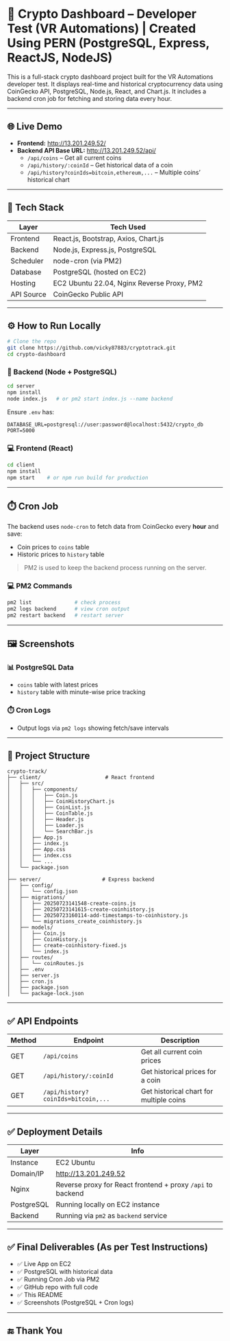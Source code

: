 
# 🚀 Crypto Dashboard – Developer Test (VR Automations) | Created Using PERN (PostgreSQL, Express, ReactJS, NodeJS)

This is a full-stack crypto dashboard project built for the VR Automations developer test. It displays real-time and historical cryptocurrency data using CoinGecko API, PostgreSQL, Node.js, React, and Chart.js. It includes a backend cron job for fetching and storing data every hour.

---

## 🌐 Live Demo

- **Frontend:** http://13.201.249.52/
- **Backend API Base URL:** http://13.201.249.52/api/
  - `/api/coins` – Get all current coins
  - `/api/history/:coinId` – Get historical data of a coin
  - `/api/history?coinIds=bitcoin,ethereum,...` – Multiple coins’ historical chart

---

## 📂 Tech Stack

| Layer     | Tech Used                           |
|-----------|--------------------------------------|
| Frontend  | React.js, Bootstrap, Axios, Chart.js |
| Backend   | Node.js, Express.js, PostgreSQL      |
| Scheduler | node-cron (via PM2)                  |
| Database  | PostgreSQL (hosted on EC2)           |
| Hosting   | EC2 Ubuntu 22.04, Nginx Reverse Proxy, PM2 |
| API Source| CoinGecko Public API                 |

---

## ⚙️ How to Run Locally

```bash
# Clone the repo
git clone https://github.com/vicky87883/cryptotrack.git
cd crypto-dashboard
```

### 🚀 Backend (Node + PostgreSQL)

```bash
cd server
npm install
node index.js   # or pm2 start index.js --name backend
```

Ensure `.env` has:
```env
DATABASE_URL=postgresql://user:password@localhost:5432/crypto_db
PORT=5000
```

### 💻 Frontend (React)

```bash
cd client
npm install
npm start    # or npm run build for production
```

---

## ⏱️ Cron Job

The backend uses `node-cron` to fetch data from CoinGecko every **hour** and save:

- Coin prices to `coins` table
- Historic prices to `history` table

> PM2 is used to keep the backend process running on the server.

### 💻 PM2 Commands

```bash
pm2 list              # check process
pm2 logs backend      # view cron output
pm2 restart backend   # restart server
```

---

## 🖼️ Screenshots

### 📊 PostgreSQL Data
- `coins` table with latest prices
- `history` table with minute-wise price tracking

### ⏱️ Cron Logs
- Output logs via `pm2 logs` showing fetch/save intervals

---

## 📁 Project Structure

```
crypto-track/
├── client/                     # React frontend
│   ├── src/
│   │   ├── components/
│   │   │   ├── Coin.js
│   │   │   ├── CoinHistoryChart.js
│   │   │   ├── CoinList.js
│   │   │   ├── CoinTable.js
│   │   │   ├── Header.js
│   │   │   ├── Loader.js
│   │   │   └── SearchBar.js
│   │   ├── App.js
│   │   ├── index.js
│   │   ├── App.css
│   │   ├── index.css
│   │   └── ...
│   └── package.json
│
├── server/                    # Express backend
│   ├── config/
│   │   └── config.json
│   ├── migrations/
│   │   ├── 20250723141548-create-coins.js
│   │   ├── 20250723141615-create-coinhistory.js
│   │   ├── 20250723160114-add-timestamps-to-coinhistory.js
│   │   └── migrations_create_coinhistory.js
│   ├── models/
│   │   ├── Coin.js
│   │   ├── CoinHistory.js
│   │   ├── create-coinhistory-fixed.js
│   │   └── index.js
│   ├── routes/
│   │   └── coinRoutes.js
│   ├── .env
│   ├── server.js
│   ├── cron.js
│   ├── package.json
│   └── package-lock.json

```

---

## ✅ API Endpoints

| Method | Endpoint                           | Description                           |
|--------|------------------------------------|---------------------------------------|
| GET    | `/api/coins`                       | Get all current coin prices           |
| GET    | `/api/history/:coinId`             | Get historical prices for a coin      |
| GET    | `/api/history?coinIds=bitcoin,...` | Get historical chart for multiple coins |

---

## ✅ Deployment Details

| Layer     | Info                             |
|-----------|----------------------------------|
| Instance  | EC2 Ubuntu                       |
| Domain/IP | http://13.201.249.52             |
| Nginx     | Reverse proxy for React frontend + proxy `/api` to backend |
| PostgreSQL| Running locally on EC2 instance  |
| Backend   | Running via `pm2` as `backend` service |

---

## ✅ Final Deliverables (As per Test Instructions)

- ✅ Live App on EC2
- ✅ PostgreSQL with historical data
- ✅ Running Cron Job via PM2
- ✅ GitHub repo with full code
- ✅ This README
- ✅ Screenshots (PostgreSQL + Cron logs)

---

## 🔚 Thank You
